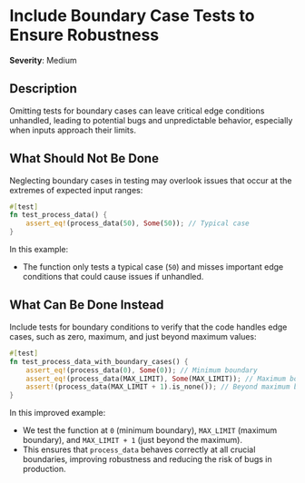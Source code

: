 # Include Boundary Case Tests to Ensure Robustness

**Severity**: Medium

## Description

Omitting tests for boundary cases can leave critical edge conditions unhandled, leading to potential bugs and
unpredictable behavior, especially when inputs approach their limits.

## What Should Not Be Done

Neglecting boundary cases in testing may overlook issues that occur at the extremes of expected input ranges:

```rust
#[test]
fn test_process_data() {
    assert_eq!(process_data(50), Some(50)); // Typical case
}
```

In this example:

- The function only tests a typical case (`50`) and misses important edge conditions that could cause issues if
  unhandled.

## What Can Be Done Instead

Include tests for boundary conditions to verify that the code handles edge cases, such as zero, maximum, and just beyond
maximum values:

```rust
#[test]
fn test_process_data_with_boundary_cases() {
    assert_eq!(process_data(0), Some(0)); // Minimum boundary
    assert_eq!(process_data(MAX_LIMIT), Some(MAX_LIMIT)); // Maximum boundary
    assert!(process_data(MAX_LIMIT + 1).is_none()); // Beyond maximum boundary
}
```

In this improved example:

- We test the function at `0` (minimum boundary), `MAX_LIMIT` (maximum boundary), and `MAX_LIMIT + 1` (just beyond the
  maximum).
- This ensures that `process_data` behaves correctly at all crucial boundaries, improving robustness and reducing the
  risk of bugs in production.
